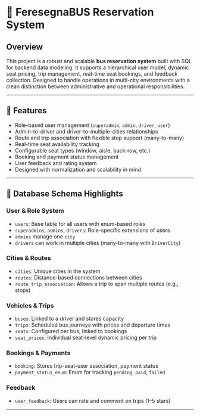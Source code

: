 # 🚌 FeresegnaBUS Reservation System

## Overview

This project is a robust and scalable **bus reservation system** built with SQL for backend data modeling. It supports a hierarchical user model, dynamic seat pricing, trip management, real-time seat bookings, and feedback collection. Designed to handle operations in multi-city environments with a clean distinction between administrative and operational responsibilities.

---

## 🚀 Features

- Role-based user management (`superadmin`, `admin`, `driver`, `user`)
- Admin-to-driver and driver-to-multiple-cities relationships
- Route and trip association with flexible stop support (many-to-many)
- Real-time seat availability tracking
- Configurable seat types (window, aisle, back-row, etc.)
- Booking and payment status management
- User feedback and rating system
- Designed with normalization and scalability in mind

---

## 🧱 Database Schema Highlights

### User & Role System

- `users`: Base table for all users with enum-based roles
- `superadmins`, `admins`, `drivers`: Role-specific extensions of users
- `admins` manage one `city`
- `drivers` can work in multiple cities (many-to-many with `DriverCity`)

### Cities & Routes

- `cities`: Unique cities in the system
- `routes`: Distance-based connections between cities
- `route_trip_association`: Allows a trip to span multiple routes (e.g., stops)

### Vehicles & Trips

- `buses`: Linked to a driver and stores capacity
- `trips`: Scheduled bus journeys with prices and departure times
- `seats`: Configured per bus, linked to bookings
- `seat_prices`: Individual seat-level dynamic pricing per trip

### Bookings & Payments

- `booking`: Stores trip-seat-user association, payment status
- `payment_status_enum`: Enum for tracking `pending`, `paid`, `failed`

### Feedback

- `user_feedback`: Users can rate and comment on trips (1–5 stars)

---
